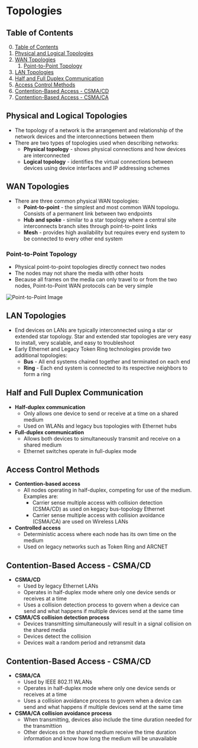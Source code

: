 # Topologies

## Table of Contents

0. [Table of Contents](#table-of-contents)
1. [Physical and Logical Topologies](#physical-and-logical-topologies)
2. [WAN Topologies](#wan-topologies)
    1. [Point-to-Point Topology](#point-to-point-topology)
3. [LAN Topologies](#lan-topologies)
4. [Half and Full Duplex Communication](#half-and-full-duplex-communication)
5. [Access Control Methods](#access-control-methods)
6. [Contention-Based Access - CSMA/CD](#contention-based-access---csmacd)
7. [Contention-Based Access - CSMA/CA](#contention-based-access---csmaca)

## Physical and Logical Topologies

- The topology of a network is the arrangement and relationship of the network devices and the interconnections between them
- There are two types of topologies used when describing networks:
    - **Physical topology** - shows physical connections and how devices are interconnected
    - **Logical topology** - identifies the virtual connections between devices using device interfaces and IP addressing schemes

## WAN Topologies

- There are three common physical WAN topologies:
    - **Point-to-point** - the simplest and most common WAN topologu. Consists of a permanent link between two endpoints
    - **Hub and spoke** - similar to a star topology where a central site interconnects branch sites through point-to-point links
    - **Mesh** - provides high availability but requires every end system to be connected to every other end system

### Point-to-Point Topology

- Physical point-to-point topologies directly connect two nodes
- The nodes may not share the media with other hosts
- Because all frames on the media can only travel to or from the two nodes, Point-to-Point WAN protocols can be very simple

![Point-to-Point Image](https://media.geeksforgeeks.org/wp-content/uploads/20240614235231/Point-to-point-topology.png)

## LAN Topologies

- End devices on LANs are typically interconnected using a star or extended star topology. Star and extended star topologies are very easy to install, very scalable, and easy to troubleshoot
- Early Ethernet and Legacy Token Ring technologies provide two additional topologies:
    - **Bus** - All end systems chained together and terminated on each end
    - **Ring** - Each end system is connected to its respective neighbors to form a ring

## Half and Full Duplex Communication

- **Half-duplex communication**
    - Only allows one device to send or receive at a time on a shared medium
    - Used on WLANs and legacy bus topologies with Ethernet hubs
- **Full-duplex communication**
    - Allows both devices to simultaneously transmit and receive on a shared medium
    - Ethernet switches operate in full-duplex mode

## Access Control Methods

- **Contention-based access**
    - All nodes operating in half-duplex, competing for use of the medium. Examples are:
        - Carrier sense multiple access with collision detection (CSMA/CD) as used on kegacy bus-topology Ethernet
        - Carrier sense multiple access with collision avoidance (CSMA/CA) are used on Wireless LANs
- **Controlled access**
    - Deterministic access where each node has its own time on the medium
    - Used on legacy networks such as Token Ring and ARCNET

## Contention-Based Access - CSMA/CD

- **CSMA/CD**
    - Used by legacy Ethernet LANs
    - Operates in half-duplex mode where only one device sends or receives at a time
    - Uses a collision detection process to govern when a device can send and what happens if multiple devices send at the same time
- **CSMA/CS collision detection process**
    - Devices transmitting simultaneously will result in a signal collision on the shared media
    - Devices detect the collision
    - Devices wait a random period and retransmit data

## Contention-Based Access - CSMA/CD

- **CSMA/CA**
    - Used by IEEE 802.11 WLANs
    - Operates in half-duplex mode where only one device sends or receives at a time
    - Uses a collision avoidance process to govern when a device can send and what happens if multiple devices send at the same time
- **CSMA/CA collision avoidance process**
    - When transmitting, devices also include the time duration needed for the transmittion
    - Other devices on the shared medium receive the time duration information and know how long the medium will be unavailable
